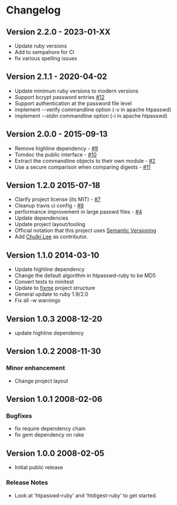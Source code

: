 # Changelog
## Version 2.2.0 - 2023-01-XX

* Update ruby versions
* Add to sempahore for CI
* fix various spelling issues

## Version 2.1.1 - 2020-04-02

* Update minimum ruby versions to modern versions
* Support bcrypt password entries [#12](https://github.com/copiousfreetime/htauth/issues/12)
* Support authentication at the password file level
* implement --verify commandline option (-v in apache htpasswd)
* implement --stdin commandline option (-i in apache htpasswd)

## Version 2.0.0 - 2015-09-13

* Remove highline dependency - [#9](https://github.com/copiousfreetime/htauth/pull/9)
* Tomdoc the public interface - [#10](https://github.com/copiousfreetime/htauth/issues/10)
* Extract the commandline objects to their own module - [#2](https://github.com/copiousfreetime/htauth/issues/2)
* Use a secure comparison when comparing digests - [#11](https://github.com/copiousfreetime/htauth/issues/11)

## Version 1.2.0 2015-07-18

* Clarify project license (its MIT) - [#7](https://github.com/copiousfreetime/htauth/issues/7)
* Cleanup travis ci config - [#8](https://github.com/copiousfreetime/htauth/issues/8)
* performance improvement in large passwd files - [#4](https://github.com/copiousfreetime/htauth/pull/4)
* Update dependencies
* Update project layout/tooling
* Official notation that this project uses [Semantic Versioning](http://semver.org/)
* Add [Chulki Lee](https://github.com/chulkilee) as contributor.

## Version 1.1.0 2014-03-10

* Update highline dependency
* Change the default algorithm in htpasswd-ruby to be MD5
* Convert tests to minitest
* Update to [fixme](http://github.com/copiousfreetime/fixme) project structure
* General update to ruby 1.9/2.0
* Fix all -w warnings

## Version 1.0.3 2008-12-20

* update highline dependency

## Version 1.0.2 2008-11-30

### Minor enhancement 

* Change project layout 

## Version 1.0.1 2008-02-06

### Bugfixes

* fix require dependency chain
* fix gem dependency on rake

## Version 1.0.0 2008-02-05

* Initial public release

### Release Notes

* Look at 'htpasswd-ruby' and 'htdigest-ruby' to get started.

